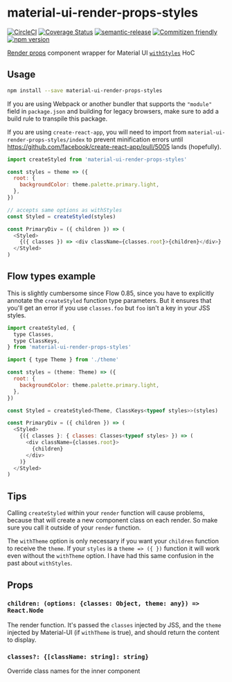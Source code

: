 # material-ui-render-props-styles

[![CircleCI](https://circleci.com/gh/jcoreio/material-ui-render-props-styles.svg?style=svg)](https://circleci.com/gh/jcoreio/material-ui-render-props-styles)
[![Coverage Status](https://codecov.io/gh/jcoreio/material-ui-render-props-styles/branch/master/graph/badge.svg)](https://codecov.io/gh/jcoreio/material-ui-render-props-styles)
[![semantic-release](https://img.shields.io/badge/%20%20%F0%9F%93%A6%F0%9F%9A%80-semantic--release-e10079.svg)](https://github.com/semantic-release/semantic-release)
[![Commitizen friendly](https://img.shields.io/badge/commitizen-friendly-brightgreen.svg)](http://commitizen.github.io/cz-cli/)
[![npm version](https://badge.fury.io/js/react-library-skeleton.svg)](https://badge.fury.io/js/react-library-skeleton)

[Render props](https://reactjs.org/docs/render-props.html) component wrapper for Material UI [`withStyles`](https://material-ui-next.com/customization/css-in-js/#withstyles-styles-options-higher-order-component) HoC

## Usage

```sh
npm install --save material-ui-render-props-styles
```

If you are using Webpack or another bundler that supports the `"module"` field
in `package.json` and building for legacy browsers, make sure to add a build
rule to transpile this package.

If you are using `create-react-app`, you will need to import from `material-ui-render-props-styles/index`
to prevent minification errors until https://github.com/facebook/create-react-app/pull/5005 lands (hopefully).

```js
import createStyled from 'material-ui-render-props-styles'

const styles = theme => ({
  root: {
    backgroundColor: theme.palette.primary.light,
  },
})

// accepts same options as withStyles
const Styled = createStyled(styles)

const PrimaryDiv = ({ children }) => (
  <Styled>
    {({ classes }) => <div className={classes.root}>{children}</div>}
  </Styled>
)
```

## Flow types example

This is slightly cumbersome since Flow 0.85, since you have to explicitly
annotate the `createStyled` function type parameters. But it ensures that
you'll get an error if you use `classes.foo` but `foo` isn't a key in your
JSS styles.

```js
import createStyled, {
  type Classes,
  type ClassKeys,
} from 'material-ui-render-props-styles'

import { type Theme } from './theme'

const styles = (theme: Theme) => ({
  root: {
    backgroundColor: theme.palette.primary.light,
  },
})

const Styled = createStyled<Theme, ClassKeys<typeof styles>>(styles)

const PrimaryDiv = ({ children }) => (
  <Styled>
    {({ classes }: { classes: Classes<typeof styles> }) => (
      <div className={classes.root}>
        {children}
      </div>
    )}
  </Styled>
)
```

## Tips

Calling `createStyled` within your `render` function will cause problems, because that will
create a new component class on each render. So make sure you call it outside of your `render` function.

The `withTheme` option is only necessary if you want your `children` function to receive the `theme`.
If your `styles` is a `theme => ({ })` function it will work even without the `withTheme` option.
I have had this same confusion in the past about `withStyles`.

## Props

### `children: (options: {classes: Object, theme: any}) => React.Node`

The render function. It's passed the `classes` injected by JSS, and
the `theme` injected by Material-UI (if `withTheme` is true), and should
return the content to display.

### `classes?: {[className: string]: string}`

Override class names for the inner component
